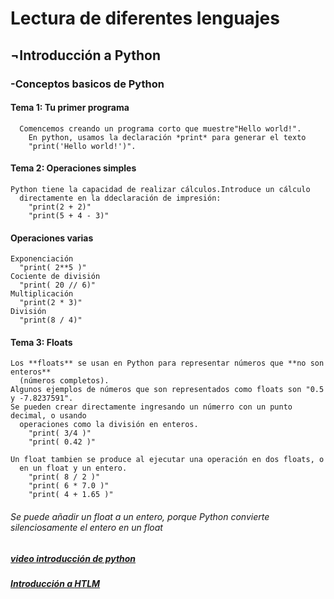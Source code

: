 <h1>Lectura de diferentes lenguajes</h1>

<h2>¬Introducción a Python</h2>
  <h3>-Conceptos basicos de Python</h3>

   <h4>Tema 1: Tu primer programa</h4>
   
      Comencemos creando un programa corto que muestre"Hello world!".
        En python, usamos la declaración *print* para generar el texto
        "print('Hello world!')".

  <h4>Tema 2: Operaciones simples</h4>
 
    Python tiene la capacidad de realizar cálculos.Introduce un cálculo
      directamente en la ddeclaración de impresión:
        "print(2 + 2)"
        "print(5 + 4 - 3)"
        
   <h4>Operaciones varias</h4>
   
    Exponenciación
      "print( 2**5 )"
    Cociente de división
      "print( 20 // 6)"
    Multiplicación
      "print(2 * 3)"
    División
      "print(8 / 4)"
   <h4>Tema 3: Floats</h4>
   
    Los **floats** se usan en Python para representar números que **no son enteros**
      (números completos).
    Algunos ejemplos de números que son representados como floats son "0.5 y -7.8237591".
    Se pueden crear directamente ingresando un númerro con un punto decimal, o usando
      operaciones como la división en enteros.
        "print( 3/4 )"
        "print( 0.42 )"
    
    Un float tambien se produce al ejecutar una operación en dos floats, o 
      en un float y un entero.
        "print( 8 / 2 )"
        "print( 6 * 7.0 )"
        "print( 4 + 1.65 )"
        
        
   <h6>Se puede añadir un float a un entero, porque Python convierte
        silenciosamente el entero en un float</h6>
      
##### [video **introducción** de python](https://www.youtube.com/watch?v=aAaMhNlEbvc)
  
##### [Introducción a **HTLM**](HTML.md)
